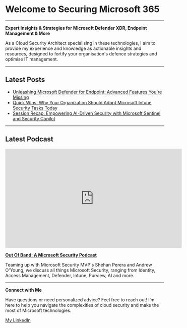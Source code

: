 # Welcome to Securing Microsoft 365

---

**Expert Insights & Strategies for Microsoft Defender XDR, Endpoint Management & More**

As a Cloud Security Architect specialising in these technologies, I aim to provide my experience and knowledge as actionable insights and resources, designed to fortify your organisation's defence strategies and optimise IT management.

---

## Latest Posts

- [Unleashing Microsoft Defender for Endpoint: Advanced Features You're Missing](./defenderxdr/defenderendpoint/enablingdfefeatures.md)
- [Quick Wins: Why Your Organization Should Adopt Microsoft Intune Security Tasks Today](./endpoint/intune/quickwins-securitytasks.md)
- [Session Recap: Empowering AI-Driven Security with Microsoft Sentinel and Security Copilot](./copilot/copilotsecurity/globalaibootcamppresentation.md)

---

## Latest Podcast

<iframe width="560" height="315" src="https://www.youtube.com/embed/IS7NWtilJdc?si=QzU-Law4d91V5DTm" title="YouTube video player" frameborder="0" allow="accelerometer; autoplay; clipboard-write; encrypted-media; gyroscope; picture-in-picture; web-share" referrerpolicy="strict-origin-when-cross-origin" allowfullscreen></iframe>

[**Out Of Band: A Microsoft Security Podcast**](./podcast/outofband/index.md)

Teaming up with Microsoft Security MVP's Shehan Perera and Andrew O'Young, we discuss all things Microsoft Security, ranging from Identity, Access Management, Defender, Intune, Purview, AI and more.

---

**Connect with Me**

Have questions or need personalized advice? Feel free to reach out! I’m here to help you navigate the complexities of cloud security and make the most of Microsoft technologies.

[My LinkedIn](https://www.linkedin.com/in/anthonyantoporter/)